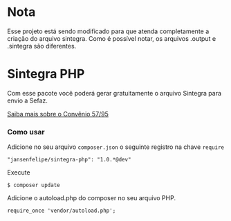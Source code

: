 # Nota 

Esse projeto está sendo modificado para que atenda completamente a criação do arquivo sintegra. Como é possível notar, os arquivos .output e .sintegra são diferentes.

# Sintegra PHP

Com esse pacote você poderá gerar gratuitamente o arquivo Sintegra para envio a Sefaz.

[Saiba mais sobre o Convênio 57/95](http://www1.fazenda.gov.br/confaz/confaz/convenios/icms/1995/CV057_95_Manual_de_Orientacao.htm)

### Como usar

Adicione no seu arquivo `composer.json` o seguinte registro na chave `require`

    "jansenfelipe/sintegra-php": "1.0.*@dev"

Execute

    $ composer update

Adicione o autoload.php do composer no seu arquivo PHP.

    require_once 'vendor/autoload.php';  
